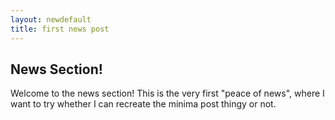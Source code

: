 ```yaml
---
layout: newdefault
title: first news post
---
```


## News Section!


Welcome to the news section! This is the very first "peace of news", where I want to try whether I can recreate the minima post thingy or not.
